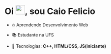<h1 align="left">Oi <img src="https://raw.githubusercontent.com/kaueMarques/kaueMarques/master/hi.gif" height="30px">, sou Caio Felicio</h1>

- 🔥 Aprendendo Desenvolvimento Web

- 📚 Estudante na UFS

- 👻 Tecnologias: **C++, HTML/CSS, JS(iniciante)**
